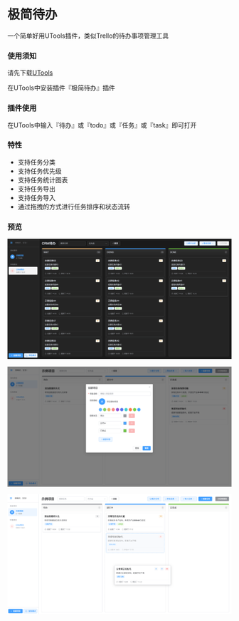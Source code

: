# 极简待办

一个简单好用UTools插件，类似Trello的待办事项管理工具

### 使用须知

请先下载[UTools](https://u.tools/)

在UTools中安装插件『极简待办』插件

### 插件使用

在UTools中输入『待办』或『todo』或『任务』或『task』即可打开

### 特性

- 支持任务分类
- 支持任务优先级
- 支持任务统计图表
- 支持任务导出
- 支持任务导入
- 通过拖拽的方式进行任务排序和状态流转

### 预览

![preview](./preview/img1.png)

![preview](./preview/img2.png)

![preview](./preview/img3.png)